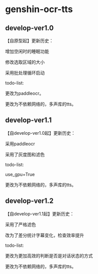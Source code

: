 # genshin-ocr-tts

## develop-ver1.0

【自原型起】更新历史：

增加空闲时的睡眠功能

修改选取区域的大小

采用批处理循环启动

todo-list:

更改为paddleocr。

更改为不依赖网络的，多声库的tts。


## develop-ver1.1

【自develop-ver1.0起】更新历史：

采用paddleocr

采用了灰度图和滤色

todo-list:

use_gpu=True

更改为不依赖网络的，多声库的tts。

## develop-ver1.2

【自develop-ver1.1起】更新历史：

采用了严格滤色

改为了差分统计字幕变化，检查效率提升


todo-list:

更改为更加高效的判断是否是对话状态的方式

更改为不依赖网络的，多声库的tts。
